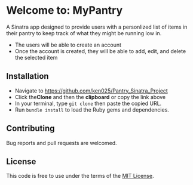 # Welcome to: MyPantry
A Sinatra app designed to provide users with a personlized list of items in their pantry to keep track of what they might be running low in. 

- The users will be able to create an account
- Once the account is created, they will be able to add, edit, and delete the selected item

## Installation

  - Navigate to https://github.com/ken025/Pantry_Sinatra_Project
  - Click the**Clone** and then the **clipboard** or copy the link above
  - In your terminal, type `git clone` then paste the copied URL. 
  - Run `bundle install` to load the Ruby gems and dependencies.

## Contributing

Bug reports and pull requests are welcomed.

## License
This code is free to use under the terms of the [MIT License](https://opensource.org/licenses/MIT).